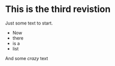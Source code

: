 # This is the third revistion

Just some text to start.

* Now
* there
* is a
* list

And some _crazy_ text
